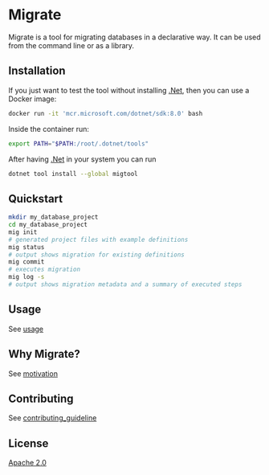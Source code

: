 # Migrate

Migrate is a tool for migrating databases in a declarative way. It can be used from the command line or as a library.

## Installation

If you just want to test the tool without installing [.Net][0],
then you can use a Docker image:

```sh
docker run -it 'mcr.microsoft.com/dotnet/sdk:8.0' bash
```

Inside the container run:

```sh
export PATH="$PATH:/root/.dotnet/tools"
```

After having [.Net][0] in your system you can run

```sh
dotnet tool install --global migtool
```

## Quickstart

```sh
mkdir my_database_project
cd my_database_project
mig init
# generated project files with example definitions
mig status
# output shows migration for existing definitions
mig commit
# executes migration
mig log -s
# output shows migration metadata and a summary of executed steps
```

## Usage

See [usage](doc/usage.md)

## Why Migrate?

See [motivation](doc/motivation.md)

## Contributing

See [contributing_guideline](doc/contributing_guideline.md)

## License

[Apache 2.0][1]

[0]: https://dotnet.microsoft.com/en-us/download/dotnet/8.0

[1]: https://www.apache.org/licenses/LICENSE-2.0 
